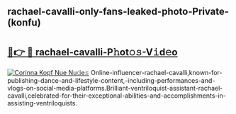 ## rachael-cavalli-only-fans​-leaked-photo​-Private-(konfu)


# <h2><a href="https://mediaupload.pro?title=rachael-cavalli&ref=git">🔗👉 🔴 rachael-cavalli-P𝚑ot𝚘𝚜-V𝚒d𝚎o</a></h2>

[![Corinna Kopf Nue Nu𝚍e𝚜](https://i.imgur.com/0qMVB7G.gif)](https://mediaupload.pro?title=rachael-cavalli&ref=git)
Online-influencer-rachael-cavalli,known-for-publishing-dance-and-lifestyle-content,-including-performances-and-vlogs-on-social-media-platforms.Brilliant-ventriloquist-assistant-rachael-cavalli,celebrated-for-their-exceptional-abilities-and-accomplishments-in-assisting-ventriloquists.  
